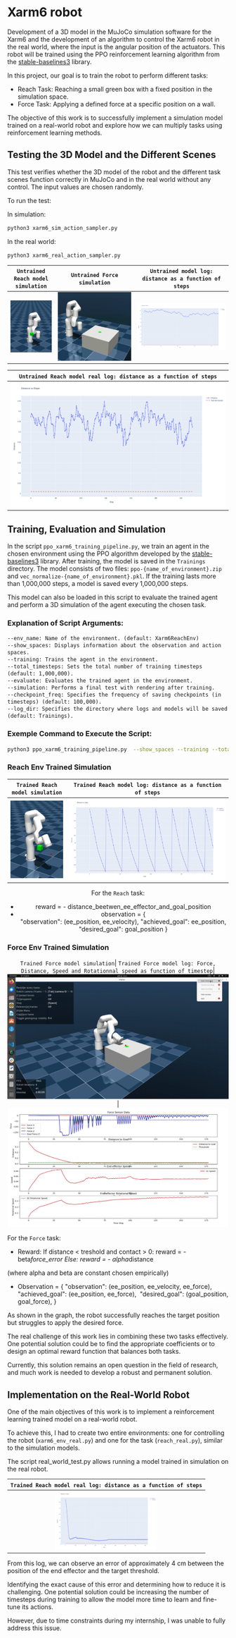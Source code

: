 # Xarm6 robot

Development of a 3D model in the MuJoCo simulation software for the Xarm6 and the development of an algorithm to control the Xarm6 robot in the real world, where the input is the angular position of the actuators. This robot will be trained using the PPO reinforcement learning algorithm from the [stable-baselines3](https://github.com/DLR-RM/stable-baselines3) library. 


In this project, our goal is to train the robot to perform different tasks:

- Reach Task: Reaching a small green box with a fixed position in the simulation space.
- Force Task: Applying a defined force at a specific position on a wall.

The objective of this work is to successfully implement a simulation model trained on a real-world robot and explore how we can multiply tasks using reinforcement learning methods.

## Testing the 3D Model and the Different Scenes

This test verifies whether the 3D model of the robot and the different task scenes function correctly in MuJoCo and in the real world without any control. The input values are chosen randomly.

To run the test:

In simulation:
```bash
python3 xarm6_sim_action_sampler.py 
```
In the real world:
```bash
python3 xarm6_real_action_sampler.py
```

<div align="center">

`Untrained Reach model simulation` | `Untrained Force simulation`| `Untrained model log: distance as a function of steps`|
|:------------------------:|:------------------------:|:------------------------:|
<img src="/Pictures/Xarm6/xarm6_sim_Reach_untrained.gif" alt="" width="230"/> | <img src="/Pictures/Xarm6/xarm6_sim_Force_untrained.gif" alt="" width=""/>| <img src="/Pictures/Xarm6/xarm6_sim_Reach_log_untrained.png" />

</div> 

<div align="center">

`Untrained Reach model real log: distance as a function of steps`|
|:------------------------:|
<img src="/Pictures/Xarm6/xarm6_real_Reach_untrained.png" alt="" width=""/>|

</div>


## Training, Evaluation and Simulation

In the script `ppo_xarm6_training_pipeline.py`, we train an agent in the chosen environment using the PPO algorithm developed by the [stable-baselines3](https://github.com/DLR-RM/stable-baselines3) library. After training, the model is saved in the `Trainings` directory. The model consists of two files: `ppo-{name_of_environment}.zip` and `vec_normalize-{name_of_environment}.pkl`. If the training lasts more than 1,000,000 steps, a model is saved every 1,000,000 steps.

This model can also be loaded in this script to evaluate the trained agent and perform a 3D simulation of the agent executing the chosen task.

### Explanation of Script Arguments:
    
    --env_name: Name of the environment. (default: Xarm6ReachEnv)
    --show_spaces: Displays information about the observation and action spaces.
    --training: Trains the agent in the environment.
    --total_timesteps: Sets the total number of training timesteps (default: 1,000,000).
    --evaluate: Evaluates the trained agent in the environment.
    --simulation: Performs a final test with rendering after training.
    --checkpoint_freq: Specifies the frequency of saving checkpoints (in timesteps) (default: 100,000).
    --log_dir: Specifies the directory where logs and models will be saved (default: Trainings).

### Exemple Command to Execute the Script: 

```bash
python3 ppo_xarm6_training_pipeline.py  --show_spaces --training --total_timesteps 2000000 --evaluate --simulation 
```

### Reach Env Trained Simulation 

<div align="center">

`Trained Reach model simulation`|`Trained Reach model log: distance as a function of steps`|
|:------------------------:|:------------------------:| 
<img src="/Pictures/Xarm6/xarm6_sim_Reach_trained.gif" alt="" width="230"/>| <img src="/Pictures/Xarm6/xarm6_sim_Reach_log_trained.png" />

For the `Reach` task: 

- reward = - distance_beetwen_ee_effector_and_goal_position
- observation = {​  
                    "observation": (ee_position, ee_velocity),​
                    "achieved_goal": ee_position,​
                    "desired_goal": goal_position
                ​}

</div>

### Force Env Trained Simulation

<div align="center">

`Trained Force model simulation`| `Trained Force model log: Force, Distance, Speed and Rotationnal speed as function of timestep`|
<img src="/Pictures/Xarm6/xarm6_sim_Force_trained.gif"/>| <img src="/Pictures/Xarm6/xarm6_sim_Force_log_trained.png"/>

</div>

For the `Force` task:

- Reward:   If distance < treshold and contact > 0:​
                reward = - beta*force_error​
            Else:​
                reward = - alpha*distance​

(where alpha and beta are constant chosen empirically)

- Observation = {​
                    "observation": (ee_position, ee_velocity, ee_force),​
                    "achieved_goal": (ee_position, ee_force),  ​
                    "desired_goal": (goal_position, goal_force),​
                }​

As shown in the graph, the robot successfully reaches the target position but struggles to apply the desired force.

The real challenge of this work lies in combining these two tasks effectively. One potential solution could be to find the appropriate coefficients or to design an optimal reward function that balances both tasks.

Currently, this solution remains an open question in the field of research, and much work is needed to develop a robust and permanent solution.

## Implementation on the Real-World Robot

One of the main objectives of this work is to implement a reinforcement learning trained model on a real-world robot.

To achieve this, I had to create two entire environments: one for controlling the robot (`xarm6_env_real.py`) and one for the task (`reach_real.py`), similar to the simulation models.

The script real_world_test.py allows running a model trained in simulation on the real robot.

<div align="center">

`Trained Reach model real log: distance as a function of steps`|
 |:------------------------:|
 <img src="/Pictures/Xarm6/xarm6_real_Reach_log_trained.png" alt="" width="230"/>|

</div>

From this log, we can observe an error of approximately 4 cm between the position of the end effector and the target threshold.

Identifying the exact cause of this error and determining how to reduce it is challenging. One potential solution could be increasing the number of timesteps during training to allow the model more time to learn and fine-tune its actions.

However, due to time constraints during my internship, I was unable to fully address this issue.